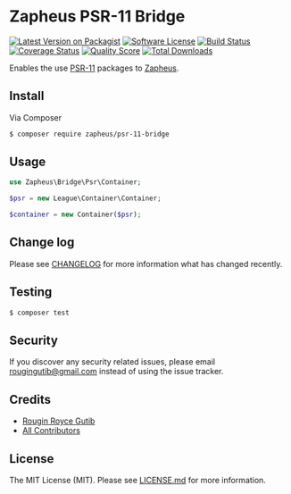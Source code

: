 # Zapheus PSR-11 Bridge

[![Latest Version on Packagist][ico-version]][link-packagist]
[![Software License][ico-license]](LICENSE.md)
[![Build Status][ico-travis]][link-travis]
[![Coverage Status][ico-scrutinizer]][link-scrutinizer]
[![Quality Score][ico-code-quality]][link-code-quality]
[![Total Downloads][ico-downloads]][link-downloads]

Enables the use [PSR-11](http://www.php-fig.org/psr/psr-11) packages to [Zapheus](https://github.com/zapheus/zapheus).

## Install

Via Composer

``` bash
$ composer require zapheus/psr-11-bridge
```

## Usage

``` php
use Zapheus\Bridge\Psr\Container;

$psr = new League\Container\Container;

$container = new Container($psr);
```

## Change log

Please see [CHANGELOG](CHANGELOG.md) for more information what has changed recently.

## Testing

``` bash
$ composer test
```

## Security

If you discover any security related issues, please email rougingutib@gmail.com instead of using the issue tracker.

## Credits

- [Rougin Royce Gutib][link-author]
- [All Contributors][link-contributors]

## License

The MIT License (MIT). Please see [LICENSE.md](LICENSE.md) for more information.

[ico-version]: https://img.shields.io/packagist/v/zapheus/psr-11-bridge.svg?style=flat-square
[ico-license]: https://img.shields.io/badge/license-MIT-brightgreen.svg?style=flat-square
[ico-travis]: https://img.shields.io/travis/zapheus/psr-11-bridge/master.svg?style=flat-square
[ico-scrutinizer]: https://img.shields.io/scrutinizer/coverage/g/zapheus/psr-11-bridge.svg?style=flat-square
[ico-code-quality]: https://img.shields.io/scrutinizer/g/zapheus/psr-11-bridge.svg?style=flat-square
[ico-downloads]: https://img.shields.io/packagist/dt/zapheus/psr-11-bridge.svg?style=flat-square

[link-packagist]: https://packagist.org/packages/zapheus/psr-11-bridge
[link-travis]: https://travis-ci.org/zapheus/psr-11-bridge
[link-scrutinizer]: https://scrutinizer-ci.com/g/zapheus/psr-11-bridge/code-structure
[link-code-quality]: https://scrutinizer-ci.com/g/zapheus/psr-11-bridge
[link-downloads]: https://packagist.org/packages/zapheus/psr-11-bridge
[link-author]: https://github.com/rougin
[link-contributors]: ../../contributors